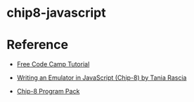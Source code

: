 # chip8-javascript


# Reference
* [Free Code Camp Tutorial](https://www.freecodecamp.org/news/creating-your-very-own-chip-8-emulator/)

* [Writing an Emulator in JavaScript (Chip-8) by Tania Rascia]( https://www.taniarascia.com/writing-an-emulator-in-javascript-chip8/)

* [Chip-8 Program Pack](https://github.com/dmatlack/chip8/tree/master/roms)